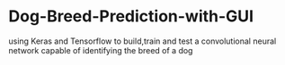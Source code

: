 # Dog-Breed-Prediction-with-GUI
using Keras and Tensorflow to build,train and test a convolutional neural network capable of identifying the breed of a dog
